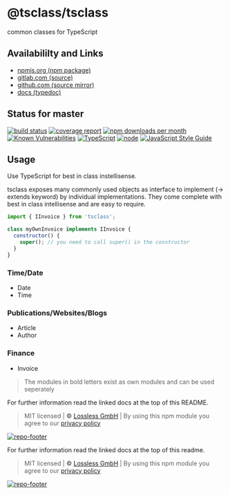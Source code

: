 # @tsclass/tsclass
common classes for TypeScript

## Availabililty and Links
* [npmjs.org (npm package)](https://www.npmjs.com/package/@tsclass/tsclass)
* [gitlab.com (source)](https://gitlab.com/tsclass/tsclass)
* [github.com (source mirror)](https://github.com/tsclass/tsclass)
* [docs (typedoc)](https://tsclass.gitlab.io/tsclass/)

## Status for master
[![build status](https://gitlab.com/tsclass/tsclass/badges/master/build.svg)](https://gitlab.com/tsclass/tsclass/commits/master)
[![coverage report](https://gitlab.com/tsclass/tsclass/badges/master/coverage.svg)](https://gitlab.com/tsclass/tsclass/commits/master)
[![npm downloads per month](https://img.shields.io/npm/dm/@tsclass/tsclass.svg)](https://www.npmjs.com/package/@tsclass/tsclass)
[![Known Vulnerabilities](https://snyk.io/test/npm/@tsclass/tsclass/badge.svg)](https://snyk.io/test/npm/@tsclass/tsclass)
[![TypeScript](https://img.shields.io/badge/TypeScript->=%203.x-blue.svg)](https://nodejs.org/dist/latest-v10.x/docs/api/)
[![node](https://img.shields.io/badge/node->=%2010.x.x-blue.svg)](https://nodejs.org/dist/latest-v10.x/docs/api/)
[![JavaScript Style Guide](https://img.shields.io/badge/code%20style-prettier-ff69b4.svg)](https://prettier.io/)

## Usage

Use TypeScript for best in class instellisense.

tsclass exposes many commonly used objects as interface to implement (-> extends keyword) by individual implementations.
They come complete with best in class intellisense and are easy to require.

```javascript
import { IInvoice } from 'tsclass';

class myOwnInvoice implements IInvoice {
  constructor() {
    super(); // you need to call super() in the constructor
  }
}
```

### Time/Date

- Date
- Time

### Publications/Websites/Blogs

- Article
- Author

### Finance

- Invoice

> The modules in bold letters exist as own modules and can be used seperately

For further information read the linked docs at the top of this README.

> MIT licensed | **&copy;** [Lossless GmbH](https://lossless.gmbh)
> | By using this npm module you agree to our [privacy policy](https://lossless.gmbH/privacy.html)

[![repo-footer](https://tsclass.gitlab.io/assets/repo-footer.svg)](https://push.rocks)

For further information read the linked docs at the top of this readme.

> MIT licensed | **&copy;** [Lossless GmbH](https://lossless.gmbh)
| By using this npm module you agree to our [privacy policy](https://lossless.gmbH/privacy)

[![repo-footer](https://lossless.gitlab.io/publicrelations/repofooter.svg)](https://maintainedby.lossless.com)
